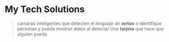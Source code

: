 # My Tech Solutions
 >camaras inteligentes que detecten el *lenguaje de **señas*** o identifique personas y pueda *mostrar datos* al detectar
>Una **tarjeta** que hace que alguien pueda <ingresar al colegio o algo que te detecte>
